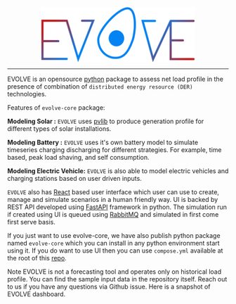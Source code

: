 

<p align="center">
<img src="images/evolve_logo.svg" width="350" style="display:flex;justify-content:center;">
</p>

---


EVOLVE is an opensource [python](https://www.python.org/) package to assess net load profile in the presence of combination of `distributed energy resource (DER)` technologies. 

Features of `evolve-core` package:

**Modeling Solar :** `EVOLVE` uses [pvlib](https://pvlib-python.readthedocs.io/en/stable/) to produce generation profile for different types of solar installations. 

**Modeling Battery :** `EVOLVE` uses it's own battery model to simulate timeseries charging discharging for different strategies. For example, time based, peak load shaving, and self consumption.

**Modeling Electric Vehicle:** `EVOLVE` is also able to model electric vehicles and charging stations based on user driven inputs. 

`EVOLVE` also has [React](https://react.dev/) based user interface which user can use to create, manage and simulate scenarios in a human friendly way. UI is backed by REST API developed using [FastAPI](https://fastapi.tiangolo.com/) framework in python. The simulation run if created using UI is queued using [RabbitMQ](https://rabbitmq.com/) and simulated in first come first serve basis. 

If you just want to use evolve-core, we have also publish python package named `evolve-core` which you can install in any python environment start using it. If you do want to use UI then you can use `compose.yml` available at the root of this [repo](https://github.com/nrel/evolve).

Note EVOLVE is not a forecasting tool and operates only on historical load profile. You can find the sample input data in the repository itself. Reach out to us if you have any questions via Github issue. Here is a snapshot of EVOLVE dashboard.